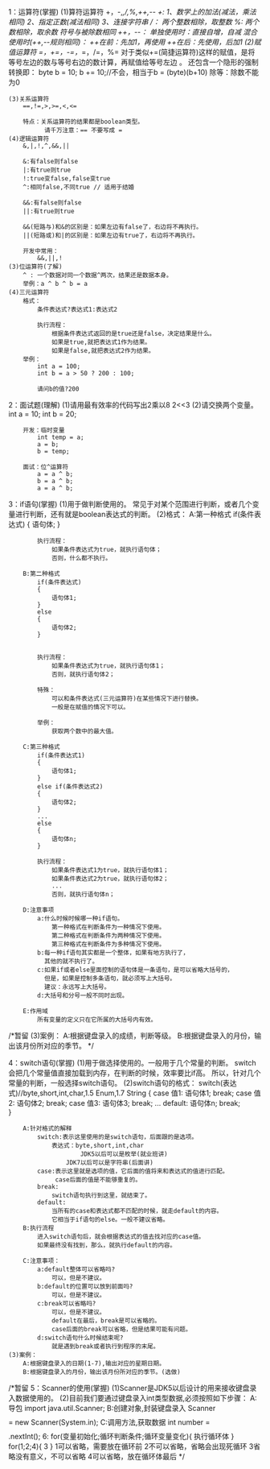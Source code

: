 1：运算符(掌握)
	(1)算符运算符
		+，-,*,/,%,++,--
		+:
		  1、数学上的加法(减法，乘法相同)
		  2、指定正数(减法相同)
		  3、连接字符串
		/：
		  两个整数相除，取整数
		%:
		  两个数相除，取余数
		  符号与被除数相同
		++，--：
		  单独使用时：直接自增，自减
		  混合使用时(++,--规则相同)：
			++在前：先加1，再使用
			++在后：先使用，后加1
	(2)赋值运算符
		=，+=，-=，*=，/=，%=
		对于类似+=(简捷运算符)这样的赋值，是将等号左边的数与等号右边的数计算，再赋值给等号左边
。
		还包含一个隐形的强制转换即：
		byte b = 10;
		b += 10;//不会，相当于b = (byte)(b+10)
		除等：除数不能为0
      
	(3)关系运算符
		==,!=,>,>=,<,<=

		特点：关系运算符的结果都是boolean类型。
		      请千万注意：== 不要写成 =
	(4)逻辑运算符
		&,|,!,^,&&,||
		
		&:有false则false
		|:有true则true
		!:true变false,false变true
		^:相同false,不同true // 适用于结婚

		&&:有false则false
		||:有true则true

		&&(短路与)和&的区别是：如果左边有false了，右边将不再执行。
		||(短路或)和|的区别是：如果左边有true了，右边将不再执行。

		开发中常用：
			&&,||,!
	(3)位运算符(了解)
		^ : 一个数据对同一个数据^两次，结果还是数据本身。
		举例：a ^ b ^ b = a
	(4)三元运算符
		格式：
			条件表达式?表达式1:表达式2

			执行流程：
				根据条件表达式返回的是true还是false，决定结果是什么。
				如果是true,就把表达式1作为结果。
				如果是false,就把表达式2作为结果。
		举例：
			int a = 100;
			int b = a > 50 ? 200 : 100;

			请问b的值?200

2：面试题(理解)
	(1)请用最有效率的代码写出2乘以8
		2<<3
	(2)请交换两个变量。
		int a = 10;
		int b = 20;

		开发：临时变量
			int temp = a;
			a = b;
			b = temp;

		面试：位^运算符
			a = a ^ b;
			b = a ^ b;
			a = a ^ b;

3：if语句(掌握)
	(1)用于做判断使用的。
	   常见于对某个范围进行判断，或者几个变量进行判断，还有就是boolean表达式的判断。
	(2)格式：
		A:第一种格式
			if(条件表达式)
			{
				语句体;
			}

			执行流程：
				如果条件表达式为true，就执行语句体；
				否则，什么都不执行。

		B:第二种格式
			if(条件表达式)
			{
				语句体1;
			}
			else
			{
				语句体2;
			}


			执行流程：
				如果条件表达式为true，就执行语句体1；
				否则，就执行语句体2；

			特殊：
				可以和条件表达式(三元运算符)在某些情况下进行替换。
				一般是在赋值的情况下可以。

			举例：
				获取两个数中的最大值。
		
		C:第三种格式
			if(条件表达式1)
			{
				语句体1;
			}
			else if(条件表达式2)
			{
				语句体2;
			}
			...
			else
			{
				语句体n;
			}	

			执行流程：
				如果条件表达式1为true，就执行语句体1；
				如果条件表达式2为true，就执行语句体2；
				...
				否则，就执行语句体n；
		
		D:注意事项
			a:什么时候时候哪一种if语句。
				第一种格式在判断条件为一种情况下使用。
				第二种格式在判断条件为两种情况下使用。
				第三种格式在判断条件为多种情况下使用。
			b:每一种if语句其实都是一个整体，如果有地方执行了，
			  其他的就不执行了。
			c:如果if或者else里面控制的语句体是一条语句，是可以省略大括号的，
			  但是，如果是控制多条语句，就必须写上大括号。
			  建议：永远写上大括号。
			d:大括号和分号一般不同时出现。
		
		E:作用域
			所有变量的定义只在它所属的大括号内有效。
/*暂留
	(3)案例：
		A:根据键盘录入的成绩，判断等级。
		B:根据键盘录入的月份，输出该月份所对应的季节。
*/

4：switch语句(掌握)
	(1)用于做选择使用的。一般用于几个常量的判断。
		switch会把几个常量值直接加载到内存，在判断的时候，效率要比if高。
		所以，针对几个常量的判断，一般选择switch语句。
	(2)switch语句的格式：
		switch(表达式)//byte,short,int,char,1.5 Enum,1.7 String
		{
			case 值1:
				语句体1;
				break;
			case 值2:
				语句体2;
				break;
			case 值3:
				语句体3;
				break;
			...
			default:
				语句体n;
				break;	
		}

		A:针对格式的解释
			switch:表示这里使用的是switch语句，后面跟的是选项。
				表达式：byte,short,int,char
				        JDK5以后可以是枚举(就业班讲)
					JDK7以后可以是字符串(后面讲)
			case:表示这里就是选项的值，它后面的值将来和表达式的值进行匹配。
			     case后面的值是不能够重复的。
			break:
				switch语句执行到这里，就结束了。
			default:
				当所有的case和表达式都不匹配的时候，就走default的内容。
				它相当于if语句的else。一般不建议省略。
		B:执行流程
			进入switch语句后，就会根据表达式的值去找对应的case值。
			如果最终没有找到，那么，就执行default的内容。
		
		C:注意事项：
			a:default整体可以省略吗?
				可以，但是不建议。
			b:default的位置可以放到前面吗?
				可以，但是不建议。
			c:break可以省略吗?
				可以，但是不建议。
				default在最后，break是可以省略的。
				case后面的break可以省略，但是结果可能有问题。
			d:switch语句什么时候结束呢?
				就是遇到break或者执行到程序的末尾。
	(3)案例：
		A:根据键盘录入的日期(1-7),输出对应的星期日期。
		B:根据键盘录入的月份，输出该月份所对应的季节。(选做)
/*暂留
5：Scanner的使用(掌握)
	(1)Scanner是JDK5以后设计的用来接收键盘录入数据使用的。
	(2)目前我们要通过键盘录入int类型数据,必须按照如下步骤：
		A:导包
			import java.util.Scanner;
		B:创建对象,封装键盘录入
			Scanner $$$$ = new Scanner(System.in);
		C:调用方法,获取数据
			int number = $$$$.nextInt();
6:
	for(变量初始化;循环判断条件;循环变量变化){
		执行循环体
	}
	for(1;2;4){
	    3
	}
	1可以省略，需要放在循环前
	2不可以省略，省略会出现死循环
	3省略没有意义，不可以省略
	4可以省略，放在循环体最后
*/